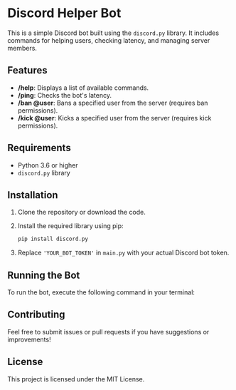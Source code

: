 # Discord Helper Bot

This is a simple Discord bot built using the `discord.py` library. It includes commands for helping users, checking latency, and managing server members.

## Features

- **/help**: Displays a list of available commands.
- **/ping**: Checks the bot's latency.
- **/ban @user**: Bans a specified user from the server (requires ban permissions).
- **/kick @user**: Kicks a specified user from the server (requires kick permissions).

## Requirements

- Python 3.6 or higher
- `discord.py` library

## Installation

1. Clone the repository or download the code.
2. Install the required library using pip:

   ```bash
   pip install discord.py
   ```

3. Replace `'YOUR_BOT_TOKEN'` in `main.py` with your actual Discord bot token.

## Running the Bot

To run the bot, execute the following command in your terminal:

## Contributing

Feel free to submit issues or pull requests if you have suggestions or improvements!

## License

This project is licensed under the MIT License.

